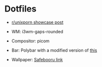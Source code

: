 # Dotfiles

- [r/unixporn showcase post](https://www.reddit.com/r/unixporn/comments/vq2uso/i3/)

- WM: i3wm-gaps-rounded

- Compositor: picom

- Bar: Polybar with a modified version of [this](https://github.com/adi1090x/polybar-themes#shapes)

- Wallpaper: [Safebooru link](https://safebooru.org/index.php?page=post&s=view&id=3436408)
